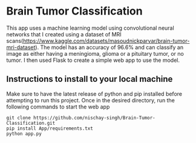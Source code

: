 # Brain Tumor Classification

This app uses a machine learning model using convolutional neural networks that I created using a dataset of MRI scans(https://www.kaggle.com/datasets/masoudnickparvar/brain-tumor-mri-dataset). The model has an accuracy of 96.6% and can classify an image as either having a meningioma, glioma or a pituitary tumor, or no tumor. I then used Flask to create a simple web app to use the model.

## Instructions to install to your local machine
Make sure to have the latest release of python and pip installed before attempting to run this project. Once in the desired directory, run the following commands to start the web app
```
git clone https://github.com/nischay-singh/Brain-Tumor-Classification.git
pip install App/requirements.txt
python app.py
```
